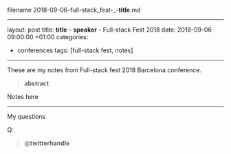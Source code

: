 filename
2018-09-06-full-stack_fest-_-__title__.md

---
layout: post
title: __title__ - __speaker__ - Full-stack Fest 2018
date: 2018-09-06 09:00:00 +01:00
categories:
- conferences
tags: [full-stack fest, notes]
---

These are my notes from Full-stack fest 2018 Barcelona conference.

> __abstract__

Notes here

---

My questions

Q: 

> @__twitterhandle__